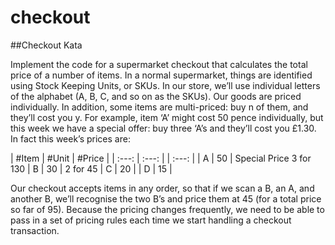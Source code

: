 # checkout

##Checkout Kata

<p>Implement the code for a supermarket checkout that calculates the total price of a number of items. In a normal supermarket, things are identified using Stock Keeping Units, or SKUs. In our store, we’ll use individual letters of the alphabet (A, B, C, and so on as the SKUs). Our goods are priced individually. In addition, some items are multi-priced: buy n of them, and they’ll cost you y. For example, item ‘A’ might cost 50 pence individually, but this week we have a special offer: buy three ‘A’s and they’ll cost you £1.30. In fact this week’s prices are:</p>
   
   
| #Item | #Unit | #Price |
| :---: | :---: | | :---: |
| A | 50 | Special Price 3 for 130
| B | 30 | 2 for 45
| C | 20 | 
| D | 15 | 
   

<p>Our checkout accepts items in any order, so that if we scan a B, an A, and another B, we’ll recognise the two B’s and price them at 45 (for a total price so far of 95). Because the pricing changes frequently, we need to be able to pass in a set of pricing rules each time we start handling a checkout transaction.</p>
